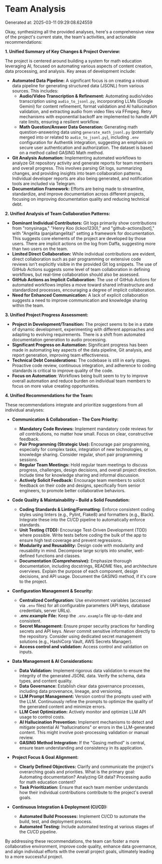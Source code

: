 # Team Analysis
Generated at: 2025-03-11 09:29:08.624559

Okay, synthesizing all the provided analyses, here's a comprehensive view of the project's current state, the team's activities, and actionable recommendations:

**1. Unified Summary of Key Changes & Project Overview:**

The project is centered around building a system for math education leveraging AI, focused on automating various aspects of content creation, data processing, and analysis. Key areas of development include:

*   **Automated Data Pipeline:** A significant focus is on creating a robust data pipeline for generating structured data (JSONL) from various sources. This includes:
    *   **Audio/Video Transcription & Refinement:** Automating audio/video transcription using `audio_to_jsonl.py`, incorporating LLMs (Google Gemini) for content refinement, format validation and AI hallucination validation, and extracting audio from video files via FFmpeg. Retry mechanisms with exponential backoff are implemented to handle API rate limits, ensuring a resilient workflow.
    *   **Math Question/Answer Data Generation:** Generating math question-answering data using `generate_math_jsonl.py` (potentially merged into or related to `audio_to_jsonl.py`), including `.env` configuration for Authentik integration, suggesting an emphasis on secure user authentication and authorization. The dataset is based on a method called GASING Math method.
*   **Git Analysis Automation:** Implementing automated workflows to analyze Git repository activity and generate reports for team members and overall progress. This involves parsing Git logs, summarizing changes, and providing insights into team collaboration patterns. Individual developer reports are also being generated, and notification tools are included via Telegram.
*   **Documentation Framework:** Efforts are being made to streamline, standardize, and improve documentation across different projects, focusing on improving documentation quality and reducing technical debt.

**2. Unified Analysis of Team Collaboration Patterns:**

*   **Dominant Individual Contributors:** Git logs primarily show contributions from "ronysinaga," "Henry Koo (lckoo1230)," and "github-actions[bot]," with "Angelita (panjaitangelita)" setting a framework for documentation. This suggests core elements of the project are developed by those users. There are implicit actions on the log from Daffa, suggesting more than two users on the team.
*   **Limited Direct Collaboration:** While individual contributions are evident, direct collaboration such as pair programming or extensive code reviews isn't explicitly visible in the provided Git log snippets. The use of GitHub Actions suggests some level of team collaboration in defining workflows, but real-time collaboration should also be assessed.
*   **GitHub Actions as Implicit Collaboration:** The use of GitHub Actions for automated workflows implies a move toward shared infrastructure and standardized processes, encouraging a degree of implicit collaboration.
*   **Need for Enhanced Communication:** A lack of explicit collaboration suggests a need to improve communication and knowledge sharing within the team.

**3. Unified Project Progress Assessment:**

*   **Project in Development/Transition:** The project seems to be in a state of dynamic development, experimenting with different approaches and adapting to evolving requirements. There is a shift from automated documentation generation to audio processing.
*   **Significant Progress on Automation:** Significant progress has been made in automating key aspects of the data pipeline, Git analysis, and report generation, improving team effectiveness.
*   **Technical Debt Considerations:** The codebase is still in early stages. Proactive code review, continuous integration, and adherence to coding standards is critical to improve quality of the code.
*   **Focus on Automation**: Workflows being built seem to try to improve overall automation and reduce burden on individual team members to focus on more value creating opportunities.

**4. Unified Recommendations for the Team:**

These recommendations integrate and prioritize suggestions from all individual analyses:

*   **Communication & Collaboration – The Core Priority:**
    *   **Mandatory Code Reviews:** Implement mandatory code reviews for *all* contributions, no matter how small.  Focus on clear, constructive feedback.
    *   **Pair Programming (Strategic Use):** Encourage pair programming, especially for complex tasks, integration of new technologies, or knowledge sharing.  Consider regular, short pair programming sessions.
    *   **Regular Team Meetings:** Hold regular team meetings to discuss progress, challenges, design decisions, and overall project direction. Include time for knowledge sharing and informal discussion.
    *   **Actively Solicit Feedback:** Encourage team members to solicit feedback on their code and designs, specifically from senior engineers, to promote better collaborative behaviors.

*   **Code Quality & Maintainability – Build a Solid Foundation:**
    *   **Coding Standards & Linting/Formatting:** Enforce consistent coding styles using linters (e.g., Pylint, Flake8) and formatters (e.g., Black).  Integrate these into the CI/CD pipeline to automatically enforce standards.
    *   **Unit Testing (TDD):** Encourage Test-Driven Development (TDD) where possible. Write tests before coding the bulk of the app to ensure high test coverage and prevent regressions.
    *   **Modularity and Reusability:** Design code with modularity and reusability in mind. Decompose large scripts into smaller, well-defined functions and classes.
    *   **Documentation (Comprehensive):** Emphasize thorough documentation, including docstrings, README files, and architecture overviews. Explain the purpose of each component, design decisions, and API usage. Document the GASING method, if it's core to the project.

*   **Configuration Management & Security:**
    *   **Centralized Configuration:** Use environment variables (accessed via `.env` files) for all configurable parameters (API keys, database credentials, server URLs).
    *   **.env.example File:** Keep the `.env.example` file up-to-date and consistent.
    *   **Secret Management:** Ensure proper security practices for handling secrets and API keys. *Never* commit sensitive information directly to the repository. Consider using dedicated secret management solutions (e.g., HashiCorp Vault, AWS Secrets Manager).
    *   **Access control and validation:** Access control and validation on inputs.

*   **Data Management & AI Considerations:**
    *   **Data Validation:** Implement rigorous data validation to ensure the integrity of the generated JSONL data. Verify the schema, data types, and content quality.
    *   **Data Governance:** Establish clear data governance processes, including data provenance, lineage, and versioning.
    *   **LLM Prompt Management:** Version control the prompts used with the LLM. Continuously refine the prompts to optimize the quality of the generated content and minimize errors.
    *   **LLM Cost Optimization:** Actively monitor and optimize LLM API usage to control costs.
    *   **AI Hallucination Prevention:** Implement mechanisms to detect and mitigate potential AI "hallucinations" or errors in the LLM-generated content. This might involve post-processing validation or manual review.
    *   **GASING Method Integration:** If the "Gasing method" is central, ensure team understanding and consistency in its application.

*   **Project Focus & Goal Alignment:**
    *   **Clearly Defined Objectives:** Clarify and communicate the project's overarching goals and priorities. What is the primary goal: Automating documentation? Analyzing Git data? Processing audio for math education content?
    *   **Task Prioritization:** Ensure that each team member understands how their individual contributions contribute to the project's overall goals.

*   **Continuous Integration & Deployment (CI/CD):**
    *   **Automated Build Processes:** Implement CI/CD to automate the build, test, and deployment process.
    *   **Automated Testing:** Include automated testing at various stages of the CI/CD pipeline.

By addressing these recommendations, the team can foster a more collaborative environment, improve code quality, enhance data governance, and align individual efforts with the overall project goals, ultimately leading to a more successful project.
